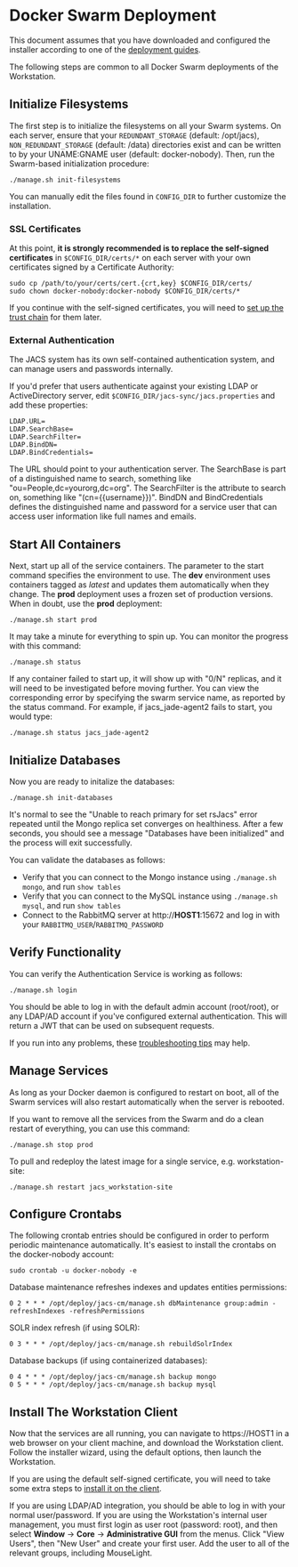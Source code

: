 # Docker Swarm Deployment

This document assumes that you have downloaded and configured the installer according to one of the [deployment guides](../README.md). 

The following steps are common to all Docker Swarm deployments of the Workstation.


## Initialize Filesystems

The first step is to initialize the filesystems on all your Swarm systems. On each server, ensure that your `REDUNDANT_STORAGE` (default: /opt/jacs), `NON_REDUNDANT_STORAGE` (default: /data) directories exist and can be written to by your UNAME:GNAME user (default: docker-nobody). Then, run the Swarm-based initialization procedure:
```
./manage.sh init-filesystems
```

You can manually edit the files found in `CONFIG_DIR` to further customize the installation. 


### SSL Certificates

At this point, **it is strongly recommended is to replace the self-signed certificates** in `$CONFIG_DIR/certs/*` on each server with your own certificates signed by a Certificate Authority:
```
sudo cp /path/to/your/certs/cert.{crt,key} $CONFIG_DIR/certs/
sudo chown docker-nobody:docker-nobody $CONFIG_DIR/certs/*
```

If you continue with the self-signed certificates, you will need to [set up the trust chain](SelfSignedCerts.md) for them later.


### External Authentication

The JACS system has its own self-contained authentication system, and can manage users and passwords internally.

If you'd prefer that users authenticate against your existing LDAP or ActiveDirectory server, edit `$CONFIG_DIR/jacs-sync/jacs.properties` and add these properties:
```
LDAP.URL=
LDAP.SearchBase=
LDAP.SearchFilter=
LDAP.BindDN=
LDAP.BindCredentials=
```

The URL should point to your authentication server. The SearchBase is part of a distinguished name to search, something like "ou=People,dc=yourorg,dc=org". The SearchFilter is the attribute to search on, something like "(cn={{username}})". BindDN and BindCredentials defines the distinguished name and password for a service user that can access user information like full names and emails.


## Start All Containers

Next, start up all of the service containers. The parameter to the start command specifies the environment to use. The **dev** environment uses containers tagged as *latest* and updates them automatically when they change. The **prod** deployment uses a frozen set of production versions. When in doubt, use the **prod** deployment:
```
./manage.sh start prod
```

It may take a minute for everything to spin up. You can monitor the progress with this command:
```
./manage.sh status
```

If any container failed to start up, it will show up with "0/N" replicas, and it will need to be investigated before moving further. You can view the corresponding error by specifying the swarm service name, as reported by the status command. For example, if jacs_jade-agent2 fails to start, you would type:
```
./manage.sh status jacs_jade-agent2
```


## Initialize Databases

Now you are ready to initalize the databases:
```
./manage.sh init-databases
```
It's normal to see the "Unable to reach primary for set rsJacs" error repeated until the Mongo replica set converges on healthiness. After a few seconds, you should see a message "Databases have been initialized" and the process will exit successfully.

You can validate the databases as follows:
* Verify that you can connect to the Mongo instance using `./manage.sh mongo`, and run `show tables`
* Verify that you can connect to the MySQL instance using `./manage.sh mysql`, and run `show tables`
* Connect to the RabbitMQ server at http://**HOST1**:15672 and log in with your `RABBITMQ_USER`/`RABBITMQ_PASSWORD`


## Verify Functionality

You can verify the Authentication Service is working as follows:

```
./manage.sh login
```

You should be able to log in with the default admin account (root/root), or any LDAP/AD account if you've configured external authentication. This will return a JWT that can be used on subsequent requests.

If you run into any problems, these [troubleshooting tips](Troubleshooting.md) may help.


## Manage Services

As long as your Docker daemon is configured to restart on boot, all of the Swarm services will also restart automatically when the server is rebooted.

If you want to remove all the services from the Swarm and do a clean restart of everything, you can use this command:
```
./manage.sh stop prod
```

To pull and redeploy the latest image for a single service, e.g. workstation-site:
```
./manage.sh restart jacs_workstation-site
```

## Configure Crontabs

The following crontab entries should be configured in order to perform periodic maintenance automatically. It's easiest to install the crontabs on the docker-nobody account:

```
sudo crontab -u docker-nobody -e
```

Database maintenance refreshes indexes and updates entities permissions:
```
0 2 * * * /opt/deploy/jacs-cm/manage.sh dbMaintenance group:admin -refreshIndexes -refreshPermissions
```

SOLR index refresh (if using SOLR):
```
0 3 * * * /opt/deploy/jacs-cm/manage.sh rebuildSolrIndex
```


Database backups (if using containerized databases):
```
0 4 * * * /opt/deploy/jacs-cm/manage.sh backup mongo
0 5 * * * /opt/deploy/jacs-cm/manage.sh backup mysql
```


## Install The Workstation Client

Now that the services are all running, you can navigate to https://HOST1 in a web browser on your client machine, and download the Workstation client. Follow the installer wizard, using the default options, then launch the Workstation.

If you are using the default self-signed certificate, you will need to take some extra steps to [install it on the client](SelfSignedCerts.md).

If you are using LDAP/AD integration, you should be able to log in with your normal user/password. If you are using the Workstation's internal user management, you must first login as user root (password: root), and then select **Window** → **Core** → **Administrative GUI** from the menus. Click "View Users", then "New User" and create your first user. Add the user to all of the relevant groups, including MouseLight.


